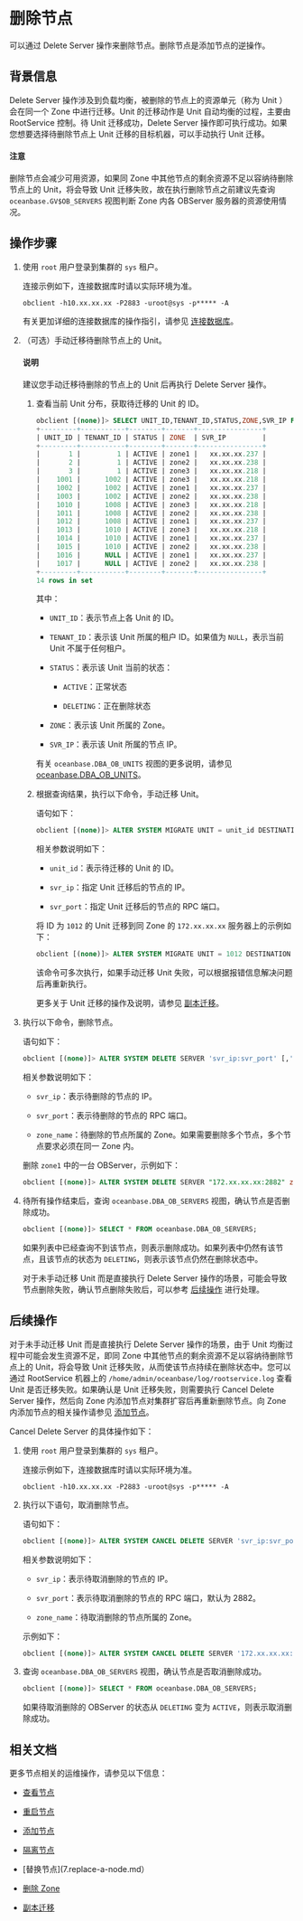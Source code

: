 # 删除节点

可以通过 Delete Server 操作来删除节点。删除节点是添加节点的逆操作。

## 背景信息

Delete Server 操作涉及到负载均衡，被删除的节点上的资源单元（称为 Unit ）会在同一个 Zone 中进行迁移。Unit 的迁移动作是 Unit 自动均衡的过程，主要由 RootService 控制。待 Unit 迁移成功，Delete Server 操作即可执行成功。如果您想要选择待删除节点上 Unit 迁移的目标机器，可以手动执行 Unit 迁移。

<main id="notice" type='notice'>
            <h4>注意</h4>
            <p>删除节点会减少可用资源，如果同 Zone 中其他节点的剩余资源不足以容纳待删除节点上的 Unit，将会导致 Unit 迁移失败，故在执行删除节点之前建议先查询 <code>oceanbase.GV$OB_SERVERS</code> 视图判断 Zone 内各 OBServer 服务器的资源使用情况。 </p>
          </main>

## 操作步骤

1. 使用 `root` 用户登录到集群的 `sys` 租户。

   连接示例如下，连接数据库时请以实际环境为准。

   ```shell
   obclient -h10.xx.xx.xx -P2883 -uroot@sys -p***** -A
   ```

   有关更加详细的连接数据库的操作指引，请参见 [连接数据库](../../../3.develop/1.application-development-based-on-mysql-mode/1.database-connection-of-mysql/1.connection-mode-overview.md)。

2. （可选）手动迁移待删除节点上的 Unit。

   <main id="notice" type='explain'>
            <h4>说明</h4>
            <p>建议您手动迁移待删除的节点上的 Unit 后再执行 Delete Server 操作。</p>
   </main>

   1. 查看当前 Unit 分布，获取待迁移的 Unit 的 ID。

      ```sql
      obclient [(none)]> SELECT UNIT_ID,TENANT_ID,STATUS,ZONE,SVR_IP FROM oceanbase.DBA_OB_UNITS;
      +---------+-----------+--------+-------+----------------+
      | UNIT_ID | TENANT_ID | STATUS | ZONE  | SVR_IP         |
      +---------+-----------+--------+-------+----------------+
      |       1 |         1 | ACTIVE | zone1 |   xx.xx.xx.237 |
      |       2 |         1 | ACTIVE | zone2 |   xx.xx.xx.238 |
      |       3 |         1 | ACTIVE | zone3 |   xx.xx.xx.218 |
      |    1001 |      1002 | ACTIVE | zone3 |   xx.xx.xx.218 |
      |    1002 |      1002 | ACTIVE | zone1 |   xx.xx.xx.237 |
      |    1003 |      1002 | ACTIVE | zone2 |   xx.xx.xx.238 |
      |    1010 |      1008 | ACTIVE | zone3 |   xx.xx.xx.218 |
      |    1011 |      1008 | ACTIVE | zone2 |   xx.xx.xx.238 |
      |    1012 |      1008 | ACTIVE | zone1 |   xx.xx.xx.237 |
      |    1013 |      1010 | ACTIVE | zone3 |   xx.xx.xx.218 |
      |    1014 |      1010 | ACTIVE | zone1 |   xx.xx.xx.237 |
      |    1015 |      1010 | ACTIVE | zone2 |   xx.xx.xx.238 |
      |    1016 |      NULL | ACTIVE | zone1 |   xx.xx.xx.237 |
      |    1017 |      NULL | ACTIVE | zone2 |   xx.xx.xx.238 |
      +---------+-----------+--------+-------+----------------+
      14 rows in set
      ```

      其中：

      * `UNIT_ID`：表示节点上各 Unit 的 ID。

      * `TENANT_ID`：表示该 Unit 所属的租户 ID。如果值为 `NULL`，表示当前 Unit 不属于任何租户。

      * `STATUS`：表示该 Unit 当前的状态：

        * `ACTIVE`：正常状态

        * `DELETING`：正在删除状态

      * `ZONE`：表示该 Unit 所属的 Zone。

      * `SVR_IP`：表示该 Unit 所属的节点 IP。

      有关 `oceanbase.DBA_OB_UNITS` 视图的更多说明，请参见 [oceanbase.DBA_OB_UNITS](../../../7.reference/5.system-reference/4.system-view-for-mysql/2.dictionary-view-5/61.oceanbase-dba_ob_units.md)。

   2. 根据查询结果，执行以下命令，手动迁移 Unit。

      语句如下：

      ```sql
      obclient [(none)]> ALTER SYSTEM MIGRATE UNIT = unit_id DESTINATION = 'svr_ip:svr_port'; 
      ```

       相关参数说明如下：

       * `unit_id`：表示待迁移的 Unit 的 ID。

       * `svr_ip`：指定 Unit 迁移后的节点的 IP。

       * `svr_port`：指定 Unit 迁移后的节点的 RPC 端口。

      将 ID 为 `1012` 的 Unit 迁移到同 Zone 的 `172.xx.xx.xx` 服务器上的示例如下：

      ```sql
      obclient [(none)]> ALTER SYSTEM MIGRATE UNIT = 1012 DESTINATION = '172.xx.xx.xx:2882'; 
      ```

      该命令可多次执行，如果手动迁移 Unit 失败，可以根据报错信息解决问题后再重新执行。

      更多关于 Unit 迁移的操作及说明，请参见 [副本迁移](暂时无法加链接)。

3. 执行以下命令，删除节点。

   语句如下：

   ```sql
   obclient [(none)]> ALTER SYSTEM DELETE SERVER 'svr_ip:svr_port' [,'svr_ip:svr_port'...] [ZONE [=] 'zone_name']
   ```

   相关参数说明如下：

   * `svr_ip`：表示待删除的节点的 IP。

   * `svr_port`：表示待删除的节点的 RPC 端口。

   * `zone_name`：待删除的节点所属的 Zone。如果需要删除多个节点，多个节点要求必须在同一 Zone 内。

   删除 `zone1` 中的一台 OBServer，示例如下：

   ```sql
   obclient [(none)]> ALTER SYSTEM DELETE SERVER "172.xx.xx.xx:2882" zone='zone1'
   ```

4. 待所有操作结束后，查询 `oceanbase.DBA_OB_SERVERS` 视图，确认节点是否删除成功。

   ```sql
   obclient [(none)]> SELECT * FROM oceanbase.DBA_OB_SERVERS;
   ```

   如果列表中已经查询不到该节点，则表示删除成功。如果列表中仍然有该节点，且该节点的状态为 `DELETING`，则表示该节点仍然在删除状态中。

   对于未手动迁移 Unit 而是直接执行 Delete Server 操作的场景，可能会导致节点删除失败，确认节点删除失败后，可以参考 [后续操作](#后续操作) 进行处理。

## 后续操作

对于未手动迁移 Unit 而是直接执行 Delete Server 操作的场景，由于 Unit 均衡过程中可能会发生资源不足，即同 Zone 中其他节点的剩余资源不足以容纳待删除节点上的 Unit，将会导致 Unit 迁移失败，从而使该节点持续在删除状态中。您可以通过 RootService 机器上的 `/home/admin/oceanbase/log/rootservice.log` 查看 Unit 是否迁移失败。如果确认是 Unit 迁移失败，则需要执行 Cancel Delete Server 操作，然后向 Zone 内添加节点对集群扩容后再重新删除节点。向 Zone 内添加节点的相关操作请参见 [添加节点](4.add-a-node.md)。

Cancel Delete Server 的具体操作如下：

1. 使用 `root` 用户登录到集群的 `sys` 租户。

   连接示例如下，连接数据库时请以实际环境为准。

   ```shell
   obclient -h10.xx.xx.xx -P2883 -uroot@sys -p***** -A
   ```

2. 执行以下语句，取消删除节点。

   语句如下：

   ```sql
   obclient [(none)]> ALTER SYSTEM CANCEL DELETE SERVER 'svr_ip:svr_port' [,'svr_ip:svr_port'...] [ZONE [=] 'zone_name']
   ```

   相关参数说明如下：

   * `svr_ip`：表示待取消删除的节点的 IP。

   * `svr_port`：表示待取消删除的节点的 RPC 端口，默认为 2882。

   * `zone_name`：待取消删除的节点所属的 Zone。

   示例如下：

   ```sql
   obclient [(none)]> ALTER SYSTEM CANCEL DELETE SERVER '172.xx.xx.xx:2882' zone='zone1';
   ```

3. 查询 `oceanbase.DBA_OB_SERVERS` 视图，确认节点是否取消删除成功。

   ```sql
   obclient [(none)]> SELECT * FROM oceanbase.DBA_OB_SERVERS;
   ```

   如果待取消删除的 OBServer 的状态从 `DELETING` 变为 `ACTIVE`，则表示取消删除成功。

## 相关文档

更多节点相关的运维操作，请参见以下信息：

* [查看节点](2.view-an-observer.md)

* [重启节点](3.restart-a-node.md)

* [添加节点](4.add-a-node.md)

* [隔离节点](6.isolation-a-node.md)

* [替换节点](7.replace-a-node.md）

* [删除 Zone](9.delete-a-zone.md)

* [副本迁移](链接暂时无法加)
